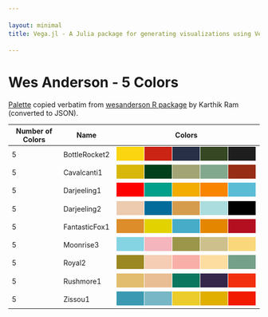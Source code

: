```yaml
---

layout: minimal
title: Vega.jl - A Julia package for generating visualizations using Vega

---
```


# Wes Anderson - 5 Colors

[Palette](https://github.com/karthik/wesanderson/blob/master/R/colors.R) copied verbatim from [wesanderson R package](https://github.com/karthik/wesanderson) by Karthik Ram (converted to JSON).

|Number of Colors | Name  | Colors|
|---|---|---|
|5|BottleRocket2|![](images/wesanderson/BottleRocket2.png)|
|5|Cavalcanti1|![](images/wesanderson/Cavalcanti1.png)|
|5|Darjeeling1|![](images/wesanderson/Darjeeling1.png)|
|5|Darjeeling2|![](images/wesanderson/Darjeeling2.png)|
|5|FantasticFox1|![](images/wesanderson/FantasticFox1.png)|
|5|Moonrise3|![](images/wesanderson/Moonrise3.png)|
|5|Royal2|![](images/wesanderson/Royal2.png)|
|5|Rushmore1|![](images/wesanderson/Rushmore1.png)|
|5|Zissou1|![](images/wesanderson/Zissou1.png)|